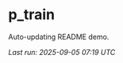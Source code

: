 # p_train

Auto-updating README demo.

<!--START_SECTION:status-->
_Last run: 2025-09-05 07:19 UTC_
<!--END_SECTION:status-->

















































































































































































































































































































































































